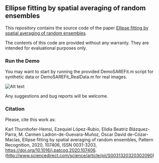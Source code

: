 ## Ellipse fitting by spatial averaging of random ensembles

This repository contains the source code of the paper [Ellipse fitting by spatial averaging of random ensembles](https://doi.org/10.1016/j.patcog.2020.107406).

The contents of this code are provided without any warranty. They are intended for evaluational purposes only.

### Run the Demo

You may want to start by running the provided DemoSAREFit.m script for synthetic data or DemoSAREFit_RealData.m for real images.

![Alt text](../example.png?raw=true "Single ellipse fitting")

Any suggestions and bug reports will be welcome.

### Citation

Please, cite this work as:

Karl Thurnhofer-Hemsi, Ezequiel López-Rubio, Elidia Beatriz Blázquez-Parra, M. Carmen Ladrón-de-Guevara-Muñoz, Óscar David de-Cózar-Macías,
Ellipse fitting by spatial averaging of random ensembles,
Pattern Recognition, 2020, 107406, ISSN 0031-3203,
https://doi.org/10.1016/j.patcog.2020.107406.
(http://www.sciencedirect.com/science/article/pii/S0031320320302090)
